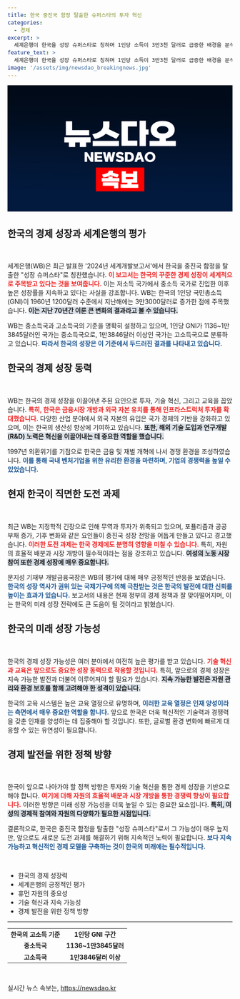 ```yaml
---
title: 한국 중진국 함정 탈출한 슈퍼스타의 투자 혁신
categories:
  - 경제
excerpt: >
  세계은행이 한국을 성장 슈퍼스타로 칭하며 1인당 소득이 3만3천 달러로 급증한 배경을 분석했습니다. 투자, 기술, 혁신이 한국 경제의 놀라운 변화를 이끌었다고 강조하며, 저소득국에서 중소득국으로의 성공적인 탈피를 예고했습니다.
feature_text: >
  세계은행이 한국을 성장 슈퍼스타로 칭하며 1인당 소득이 3만3천 달러로 급증한 배경을 분석했습니다. 투자, 기술, 혁신이 한국 경제의 놀라운 변화를 이끌었다고 강조하며, 저소득국에서 중소득국으로의 성공적인 탈피를 예고했습니다.
image: '/assets/img/newsdao_breakingnews.jpg'
---
```


<p><img src="/assets/img/newsdao_breakingnews.jpg" alt="bookingtag 속보" /></p>

<h2 data-ke-size="size26">한국의 경제 성장과 세계은행의 평가</h2>

<p data-ke-size="size16">&nbsp;</p>

<p>세계은행(WB)은 최근 발표한 '2024년 세계개발보고서'에서 한국을 중진국 함정을 탈출한 "성장 슈퍼스타"로 칭찬했습니다. <b><span style="color: #ee2323;">이 보고서는 한국의 꾸준한 경제 성장이 세계적으로 주목받고 있다는 것을 보여줍니다.</span></b> 이는 저소득 국가에서 중소득 국가로 진입한 이후 높은 성장률을 지속하고 있다는 사실을 강조합니다. WB는 한국의 1인당 국민총소득(GNI)이 1960년 1200달러 수준에서 지난해에는 3만3000달러로 증가한 점에 주목했습니다. <b><span style="background-color: #21538527;">이는 지난 70년간 이룬 큰 변화의 결과라고 볼 수 있습니다.</span></b></p>

<p>WB는 중소득국과 고소득국의 기준을 명확히 설정하고 있으며, 1인당 GNI가 1136~1만3845달러인 국가는 중소득국으로, 1만3846달러 이상인 국가는 고소득국으로 분류하고 있습니다. <b><span style="color: #1a5490;">따라서 한국의 성장은 이 기준에서 두드러진 결과를 나타내고 있습니다.</span></b></p>

<h2 data-ke-size="size26">한국의 경제 성장 동력</h2>

<p data-ke-size="size16">&nbsp;</p>

<p>WB는 한국의 경제 성장을 이끌어낸 주된 요인으로 투자, 기술 혁신, 그리고 교육을 꼽았습니다. <b><span style="color: #ee2323;">특히, 한국은 금융시장 개방과 외국 자본 유치를 통해 인프라스트럭처 투자를 확대했습니다.</span></b> 다양한 산업 분야에서 외국 자본의 유입은 국가 경제의 기반을 강화하고 있으며, 이는 한국의 생산성 향상에 기여하고 있습니다. <b><span style="background-color: #21538527;">또한, 해외 기술 도입과 연구개발(R&amp;D) 노력은 혁신을 이끌어내는 데 중요한 역할을 했습니다.</span></b></p>

<p>1997년 외환위기를 기점으로 한국은 금융 및 재벌 개혁에 나서 경쟁 환경을 조성하였습니다. <b><span style="color: #1a5490;">이를 통해 국내 벤처기업을 위한 유리한 환경을 마련하며, 기업의 경쟁력을 높일 수 있었습니다.</span></b></p>

<h2 data-ke-size="size26">현재 한국이 직면한 도전 과제</h2>

<p data-ke-size="size16">&nbsp;</p>

<p>최근 WB는 지정학적 긴장으로 인해 무역과 투자가 위축되고 있으며, 포퓰리즘과 공공부채 증가, 기후 변화와 같은 요인들이 중진국 성장 전망을 어둡게 만들고 있다고 경고했습니다. <b><span style="color: #ee2323;">이러한 도전 과제는 한국 경제에도 분명히 영향을 미칠 수 있습니다.</span></b> 특히, 자원의 효율적 배분과 시장 개방이 필수적이라는 점을 강조하고 있습니다. <b><span style="background-color: #21538527;">여성의 노동 시장 참여 또한 경제 성장에 매우 중요합니다.</span></b></p>

<p>문지성 기재부 개발금융국장은 WB의 평가에 대해 매우 긍정적인 반응을 보였습니다. <b><span style="color: #1a5490;">한국의 성장 역사가 권위 있는 국제기구에 의해 극찬받는 것은 한국의 발전에 대한 신뢰를 높이는 효과가 있습니다.</span></b> 보고서의 내용은 현재 정부의 경제 정책과 잘 맞아떨어지며, 이는 한국의 미래 성장 전략에도 큰 도움이 될 것이라고 밝혔습니다.</p>

<h2 data-ke-size="size26">한국의 미래 성장 가능성</h2>

<p data-ke-size="size16">&nbsp;</p>

<p>한국의 경제 성장 가능성은 여러 분야에서 여전히 높은 평가를 받고 있습니다. <b><span style="color: #ee2323;">기술 혁신과 교육은 앞으로도 중요한 성장 동력으로 작용할 것입니다.</span></b> 특히, 앞으로의 경제 성장은 지속 가능한 발전과 더불어 이루어져야 할 필요가 있습니다. <b><span style="background-color: #21538527;">지속 가능한 발전은 자원 관리와 환경 보호를 함께 고려해야 한 성격이 있습니다.</span></b></p>

<p>한국의 교육 시스템은 높은 교육 열정으로 유명하며, <b><span style="color: #1a5490;">이러한 교육 열정은 인재 양성이라는 측면에서 매우 중요한 역할을 합니다.</span></b> 앞으로 한국은 더욱 혁신적인 기술력과 경쟁력을 갖춘 인재를 양성하는 데 집중해야 할 것입니다. 또한, 글로벌 환경 변화에 빠르게 대응할 수 있는 유연성이 필요합니다.</p>

<h2 data-ke-size="size26">경제 발전을 위한 정책 방향</h2>

<p data-ke-size="size16">&nbsp;</p>

<p>한국이 앞으로 나아가야 할 정책 방향은 투자와 기술 혁신을 통한 경제 성장을 기반으로 해야 합니다. <b><span style="color: #ee2323;">여기에 더해 자원의 효율적 배분과 시장 개방을 통한 경쟁력 향상이 필요합니다.</span></b> 이러한 방향은 미래 성장 가능성을 더욱 높일 수 있는 중요한 요소입니다. <b><span style="background-color: #21538527;">특히, 여성의 경제적 참여와 자원의 다양화가 필요한 시점입니다.</span></b></p>

<p>결론적으로, 한국은 중진국 함정을 탈출한 "성장 슈퍼스타"로서 그 가능성이 매우 높지만, 앞으로도 새로운 도전 과제를 해결하기 위해 지속적인 노력이 필요합니다. <b><span style="color: #1a5490;">보다 지속 가능하고 혁신적인 경제 모델을 구축하는 것이 한국의 미래에는 필수적입니다.</span></b></p>

<p data-ke-size="size16">&nbsp;</p>

<ul>
    <li>한국의 경제 성장력</li>
    <li>세계은행의 긍정적인 평가</li>
    <li>휴먼 자원의 중요성</li>
    <li>기술 혁신과 지속 가능성</li>
    <li>경제 발전을 위한 정책 방향</li>
</ul>

<hr>

<table>
    <tr>
        <td style="text-align: center; height: 17px;"><b>한국의 고소득 기준</b></td>
        <td style="text-align: center; height: 17px;"><b>1인당 GNI 구간</b></td>
    </tr>
    <tr>
        <td style="text-align: center; height: 17px;"><b>중소득국</b></td>
        <td style="text-align: center; height: 17px;"><b>1136~1만3845달러</b></td>
    </tr>
    <tr>
        <td style="text-align: center; height: 17px;"><b>고소득국</b></td>
        <td style="text-align: center; height: 17px;"><b>1만3846달러 이상</b></td>
    </tr>
</table> 

<p data-ke-size="size16">&nbsp;</p>
실시간 뉴스 속보는, <a href="https://newsdao.kr" rel="dofollow">https://newsdao.kr</a>


